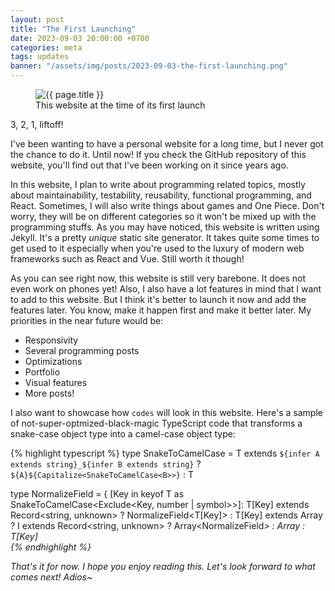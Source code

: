 ```yaml
---
layout: post
title: "The First Launching"
date: 2023-09-03 20:00:00 +0700
categories: meta
tags: updates
banner: "/assets/img/posts/2023-09-03-the-first-launching.png"
---
```


<figure class="post-banner">
  <img src="{{ site.url }}{{ page.banner }}" alt="{{ page.title }}">
  <figcaption>This website at the time of its first launch</figcaption>
</figure>

3, 2, 1, liftoff!

I've been wanting to have a personal website for a long time, but I never got the chance to do it. Until now! If you check the GitHub repository of this website, you'll find out that I've been working on it since years ago. 

In this website, I plan to write about programming related topics, mostly about maintainability, testability, reusability, functional programming, and React. Sometimes, I will also write things about games and One Piece. Don't worry, they will be on different categories so it won't be mixed up with the programming stuffs. As you may have noticed, this website is written using Jekyll. It's a pretty _unique_ static site generator. It takes quite some times to get used to it especially when you're used to the luxury of modern web frameworks such as React and Vue. Still worth it though!

As you can see right now, this website is still very barebone. It does not even work on phones yet! Also, I also have a lot features in mind that I want to add to this website. But I think it's better to launch it now and add the features later. You know, make it happen first and make it better later. My priorities in the near future would be:

* Responsivity
* Several programming posts
* Optimizations
* Portfolio
* Visual features
* More posts!

I also want to showcase how `codes` will look in this website. Here's a sample of not-super-optmized-black-magic TypeScript code that transforms a snake-case object type into a camel-case object type:
  
{% highlight typescript %}
type SnakeToCamelCase<T extends string> = 
  T extends `${infer A extends string}_${infer B extends string}` 
    ? `${A}${Capitalize<SnakeToCamelCase<B>>}` 
    : T

type NormalizeField<T> = {
    [Key in keyof T as SnakeToCamelCase<Exclude<Key, number | symbol>>]: 
        T[Key] extends Record<string, unknown> 
            ? NormalizeField<T[Key]>
            : T[Key] extends Array<infer I>
            ? I extends Record<string, unknown>
            ? Array<NormalizeField<I>>
            : Array<I>
            : T[Key]  
{% endhighlight %}

That's it for now. I hope you enjoy reading this. Let's look forward to what comes next! Adios~
